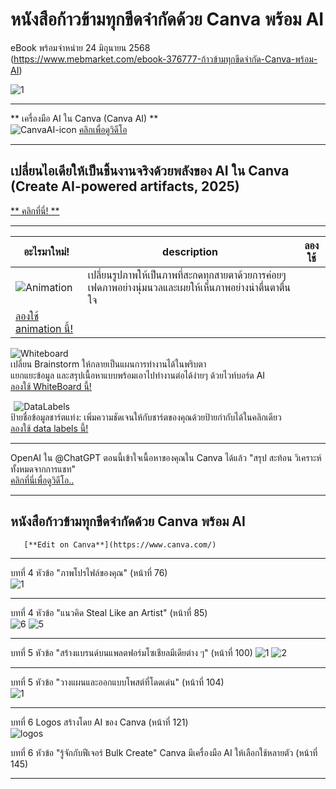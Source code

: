 # หนังสือก้าวข้ามทุกขีดจำกัดด้วย Canva พร้อม AI 
eBook พร้อมจำหน่าย 24 มิถุนายน 2568     
(https://www.mebmarket.com/ebook-376777-ก้าวข้ามทุกขีดจำกัด-Canva-พร้อม-AI)

![1](https://github.com/user-attachments/assets/95fe8b63-000d-4bf7-b1a4-7d3c82ed5f89)

----

** เครื่องมือ AI ใน Canva (Canva AI) **   
![CanvaAI-icon](https://github.com/user-attachments/assets/2b8990ba-19c7-4dd3-bcc4-0a760722db2a)
[คลิกเพื่อดูวิดีโอ](https://www.canva.com/ai-assistant/)    

----   
## เปลี่ยนไอเดียให้เป็นชิ้นงานจริงด้วยพลังของ AI ใน Canva (Create AI-powered artifacts, 2025) ##    
[** คลิกที่นี่! **](https://www.canva.com/whats-new)   

---
| อะไรมาใหม่! | description | ลองใช้ |
| --- | --- | --- |
|![Animation](https://github.com/user-attachments/assets/665bfb20-5173-4b30-b532-073769f034d5)|เปลี่ยนรูปภาพให้เป็นภาพที่สะกดทุกสายตาด้วยการค่อยๆ เฟดภาพอย่างนุ่มนวลและเผยให้เห็นภาพอย่างน่าตื่นตาตื่นใจ|
[ลองใช้ animation นี้! ](https://www.canva.com/design/DAGrdmD04rM/tjOZT_rb9afqux47-ZPaHw/edit?ui=eyJBIjp7IkIiOnsiQiI6dHJ1ZX19LCJHIjp7IkIiOnRydWUsIlIiOnRydWUsIlEiOnsiQSI6eyJBPyI6IjEifX19fQ)|

![Whiteboard](https://github.com/user-attachments/assets/5ab3b6c1-fbed-4a0b-9794-80cee96f4ab5)    
เปลี่ยน Brainstorm ให้กลายเป็นแผนการทำงานได้ในพริบตา   
แยกแยะข้อมูล และสรุปเนื้อหาแบบพร้อมเอาไปทำงานต่อได้ง่ายๆ ด้วยไวท์บอร์ด AI   
[ลองใช้ WhiteBoard นี้! ](https://www.canva.com/design/DAGrduH7ouI/R37EdQixTWllkKJCB_7wyw/edit?ui=eyJBIjp7IkIiOnsiQiI6dHJ1ZX19LCJHIjp7IkIiOnRydWUsIlIiOnRydWUsIlEiOnsiQSI6eyJBPyI6InkifX19fQ)   

 
![DataLabels](https://github.com/user-attachments/assets/e2da3a1d-8c18-4702-ab37-b7db252b5a92)   
ป้ายชื่อข้อมูลชาร์ตแท่ง: เพิ่มความชัดเจนให้กับชาร์ตของคุณด้วยป้ายกำกับได้ในคลิกเดียว   
[ลองใช้ data labels นี้!](https://www.canva.com/design/DAGrdsMfJJ0/YeFtKGDjwDmT_QJk7yQImQ/edit)      

----

OpenAI ใน @ChatGPT ตอนนี้เข้าใจเนื้อหาของคุณใน Canva ได้แล้ว "สรุป สะท้อน วิเคราะห์ ทั้งหมดจากการแชท"    
[คลิกที่นี่เพื่อดูวิดีโอ..](https://x.com/canva/status/1938398169693306944)

----   

## หนังสือก้าวข้ามทุกขีดจำกัดด้วย Canva พร้อม AI ##

       [**Edit on Canva**](https://www.canva.com/)
----------------    
    
    
บทที่ 4 หัวข้อ "ภาพโปรไฟล์ของคุณ" (หน้าที่ 76)      
![1](https://github.com/user-attachments/assets/c13ddf29-190e-4405-a2aa-ac7862aeb73f)

-----------

บทที่ 4 หัวข้อ "แนวคิด Steal Like an Artist" (หน้าที่ 85)     
![6](https://github.com/user-attachments/assets/5813d453-a6ba-4ec1-80a1-9782992ff79b)
![5](https://github.com/user-attachments/assets/133eace6-1115-424b-af56-7a2517b0e4b2)

-----------

บทที่ 5 หัวข้อ "สร้างแบรนด์บนแพลตฟอร์มโซเชียลมีเดียต่าง ๆ" (หน้าที่ 100)
![1](https://github.com/user-attachments/assets/d6ebab9b-cd24-435a-bda9-258b038aa21b)
![2](https://github.com/user-attachments/assets/20a9c72c-ece8-41fb-8d70-7add4803ac22)

-----------

บทที่ 5 หัวข้อ "วางแผนและออกแบบโพสต์ที่โดดเด่น" (หน้าที่ 104)    
![1](https://github.com/user-attachments/assets/954c5ca3-ebf0-4bc4-8cf6-bc76fa19c6df)

-----------

บทที่ 6 Logos สร้างโดย AI ของ Canva (หน้าที่ 121)   
![logos](https://github.com/user-attachments/assets/414647fe-d4fc-4366-a699-10e4eed65a8c)    

บทที่ 6 หัวข้อ "รู้จักกับฟีเจอร์ Bulk Create" Canva มีเครื่องมือ AI ให้เลือกใช้หลายตัว (หน้าที่ 145)    
 
----


